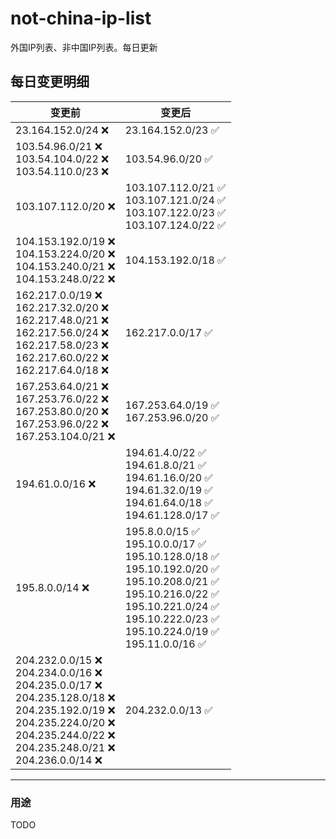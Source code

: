 # not-china-ip-list
外国IP列表、非中国IP列表。每日更新

每日变更明细
--------------------
|  变更前   | 变更后 |
|  ----  | ----  |
|  23.164.152.0/24 :x:  | 23.164.152.0/23 :white_check_mark: | 
|  103.54.96.0/21 :x: <br> 103.54.104.0/22 :x: <br> 103.54.110.0/23 :x: <br> | 103.54.96.0/20 :white_check_mark: | 
|  103.107.112.0/20 :x:  | 103.107.112.0/21 :white_check_mark: <br> 103.107.121.0/24 :white_check_mark: <br> 103.107.122.0/23 :white_check_mark: <br> 103.107.124.0/22 :white_check_mark: <br>  | 
|  104.153.192.0/19 :x: <br> 104.153.224.0/20 :x: <br> 104.153.240.0/21 :x: <br> 104.153.248.0/22 :x: <br> | 104.153.192.0/18 :white_check_mark: | 
|  162.217.0.0/19 :x: <br> 162.217.32.0/20 :x: <br> 162.217.48.0/21 :x: <br> 162.217.56.0/24 :x: <br> 162.217.58.0/23 :x: <br> 162.217.60.0/22 :x: <br> 162.217.64.0/18 :x: <br> | 162.217.0.0/17 :white_check_mark: | 
|  167.253.64.0/21 :x: <br> 167.253.76.0/22 :x: <br> 167.253.80.0/20 :x: <br> 167.253.96.0/22 :x: <br> 167.253.104.0/21 :x: <br> | 167.253.64.0/19 :white_check_mark: <br> 167.253.96.0/20 :white_check_mark: <br>  | 
|  194.61.0.0/16 :x:  | 194.61.4.0/22 :white_check_mark: <br> 194.61.8.0/21 :white_check_mark: <br> 194.61.16.0/20 :white_check_mark: <br> 194.61.32.0/19 :white_check_mark: <br> 194.61.64.0/18 :white_check_mark: <br> 194.61.128.0/17 :white_check_mark: <br>  | 
|  195.8.0.0/14 :x:  | 195.8.0.0/15 :white_check_mark: <br> 195.10.0.0/17 :white_check_mark: <br> 195.10.128.0/18 :white_check_mark: <br> 195.10.192.0/20 :white_check_mark: <br> 195.10.208.0/21 :white_check_mark: <br> 195.10.216.0/22 :white_check_mark: <br> 195.10.221.0/24 :white_check_mark: <br> 195.10.222.0/23 :white_check_mark: <br> 195.10.224.0/19 :white_check_mark: <br> 195.11.0.0/16 :white_check_mark: <br>  | 
|  204.232.0.0/15 :x: <br> 204.234.0.0/16 :x: <br> 204.235.0.0/17 :x: <br> 204.235.128.0/18 :x: <br> 204.235.192.0/19 :x: <br> 204.235.224.0/20 :x: <br> 204.235.244.0/22 :x: <br> 204.235.248.0/21 :x: <br> 204.236.0.0/14 :x: <br> | 204.232.0.0/13 :white_check_mark: | 

--------------------
### 用途
TODO
